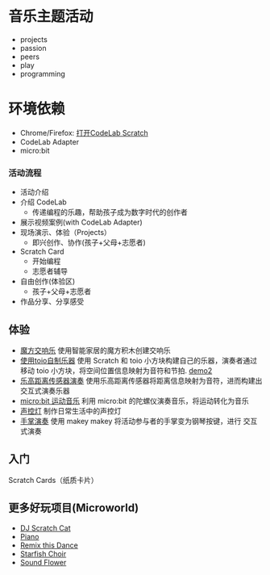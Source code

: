 # 音乐主题活动
*  projects
*  passion 
*  peers 
*  play 
*  programming

# 环境依赖
*  Chrome/Firefox: [打开CodeLab Scratch](https://scratch3v2.codelab.club/)
*  CodeLab Adapter
*  micro:bit

### 活动流程
- 活动介绍
- 介绍 CodeLab
    - 传递编程的乐趣，帮助孩子成为数字时代的创作者
- 展示视频案例(with CodeLab Adapter)
- 现场演示、体验（Projects）
    - 即兴创作、协作(孩子+父母+志愿者)
- Scratch Card
    - 开始编程
    - 志愿者辅导
- 自由创作(体验区)
    - 孩子+父母+志愿者
- 作品分享、分享感受

## 体验
- [魔方交响乐](https://scratch3v2.codelab.club/?sb3url=https://adapter.codelab.club/sb3/魔方交响乐_活动.sb3)
  使用智能家居的魔方积木创建交响乐
- [使用toio自制乐器](https://scratch3v2.codelab.club/?sb3url=https://adapter.codelab.club/sb3/toio_music_interface.sb3)
  使用 Scratch 和 toio 小方块构建自己的乐器，演奏者通过移动 toio 小方块，将空间位置信息映射为音符和节拍. [demo2](https://scratch3v2.codelab.club/?sb3url=https://adapter.codelab.club/sb3/toio_music_interface2.sb3)
- [乐高距离传感器演奏](https://scratch3v2.codelab.club/?sb3url=https://adapter.codelab.club/sb3/乐高_music.sb3)
  使用乐高距离传感器将距离信息映射为音符，进而构建出交互式演奏乐器
- [micro:bit 运动音乐](https://scratch3v2.codelab.club/?sb3url=https://adapter.codelab.club/sb3/microbit_乐器.sb3)
  利用 micro:bit 的陀螺仪演奏音乐，将运动转化为音乐
- [声控灯](https://scratch3v2.codelab.club/?sb3url=https://adapter.codelab.club/sb3/声控灯.sb3)
  制作日常生活中的声控灯
- [手掌演奏](https://scratch3v2.codelab.club/?sb3url=https://adapter.codelab.club/sb3/makeymakey.sb3)
  使用 makey makey 将活动参与者的手掌变为钢琴按键，进行 交互式演奏


## 入门
Scratch Cards（纸质卡片）

## 更多好玩项目(Microworld)

*  [DJ Scratch Cat](https://scratch3v2.codelab.club/?sb3url=https://adapter.codelab.club/sb3/DJ_Scratch_Cat.sb3)
*  [Piano](https://scratch3v2.codelab.club/?sb3url=https://adapter.codelab.club/sb3/Piano.sb3)
*  [Remix this Dance](https://scratch3v2.codelab.club/?sb3url=https://adapter.codelab.club/sb3/Remix_this_Dance.sb3)
*  [Starfish Choir](https://scratch3v2.codelab.club/?sb3url=https://adapter.codelab.club/sb3/Starfish%20Choir.sb3)
*  [Sound Flower](https://scratch3v2.codelab.club/?sb3url=https://adapter.codelab.club/sb3/SoundFlower.sb3)

